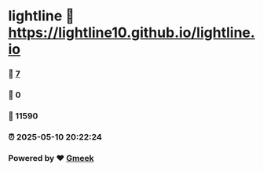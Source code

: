 # lightline :link: https://lightline10.github.io/lightline.io 
### :page_facing_up: [7](https://lightline10.github.io/lightline.io/tag.html) 
### :speech_balloon: 0 
### :hibiscus: 11590 
### :alarm_clock: 2025-05-10 20:22:24 
### Powered by :heart: [Gmeek](https://github.com/Meekdai/Gmeek)
